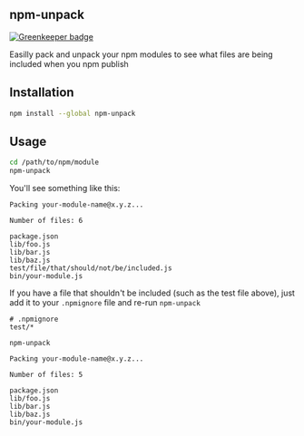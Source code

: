 ## npm-unpack

[![Greenkeeper badge](https://badges.greenkeeper.io/crookedneighbor/npm-unpack.svg)](https://greenkeeper.io/)

Easilly pack and unpack your npm modules to see what files are being included when you npm publish

## Installation

```bash
npm install --global npm-unpack
```

## Usage

```bash
cd /path/to/npm/module
npm-unpack
```

You'll see something like this:

```
Packing your-module-name@x.y.z...

Number of files: 6

package.json
lib/foo.js
lib/bar.js
lib/baz.js
test/file/that/should/not/be/included.js
bin/your-module.js
```

If you have a file that shouldn't be included (such as the test file above), just add it to your `.npmignore` file and re-run `npm-unpack`

```
# .npmignore
test/*
```

```
npm-unpack
```

```
Packing your-module-name@x.y.z...

Number of files: 5

package.json
lib/foo.js
lib/bar.js
lib/baz.js
bin/your-module.js
```

